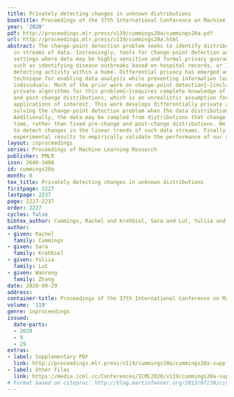 ```yaml
---
title: Privately detecting changes in unknown distributions
booktitle: Proceedings of the 37th International Conference on Machine Learning
year: '2020'
pdf: http://proceedings.mlr.press/v119/cummings20a/cummings20a.pdf
url: http://proceedings.mlr.press/v119/cummings20a.html
abstract: The change-point detection problem seeks to identify distributional changes
  in streams of data. Increasingly, tools for change-point detection are applied in
  settings where data may be highly sensitive and formal privacy guarantees are required,
  such as identifying disease outbreaks based on hospital records, or IoT devices
  detecting activity within a home. Differential privacy has emerged as a powerful
  technique for enabling data analysis while preventing information leakage about
  individuals. Much of the prior work on change-point detection{—}including the only
  private algorithms for this problem{—}requires complete knowledge of the pre-change
  and post-change distributions, which is an unrealistic assumption for many practical
  applications of interest. This work develops differentially private algorithms for
  solving the change-point detection problem when the data distributions are unknown.
  Additionally, the data may be sampled from distributions that change smoothly over
  time, rather than fixed pre-change and post-change distributions. We apply our algorithms
  to detect changes in the linear trends of such data streams. Finally, we also provide
  experimental results to empirically validate the performance of our algorithms.
layout: inproceedings
series: Proceedings of Machine Learning Research
publisher: PMLR
issn: 2640-3498
id: cummings20a
month: 0
tex_title: Privately detecting changes in unknown distributions
firstpage: 2227
lastpage: 2237
page: 2227-2237
order: 2227
cycles: false
bibtex_author: Cummings, Rachel and Krehbiel, Sara and Lut, Yuliia and Zhang, Wanrong
author:
- given: Rachel
  family: Cummings
- given: Sara
  family: Krehbiel
- given: Yuliia
  family: Lut
- given: Wanrong
  family: Zhang
date: 2020-09-29
address: 
container-title: Proceedings of the 37th International Conference on Machine Learning
volume: '119'
genre: inproceedings
issued:
  date-parts:
  - 2020
  - 9
  - 29
extras:
- label: Supplementary PDF
  link: http://proceedings.mlr.press/v119/cummings20a/cummings20a-supp.pdf
- label: Other Files
  link: https://media.icml.cc/Conferences/ICML2020/v119/cummings20a-supp.zip
# Format based on citeproc: http://blog.martinfenner.org/2013/07/30/citeproc-yaml-for-bibliographies/
---
```

